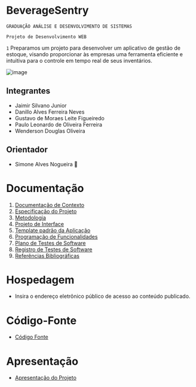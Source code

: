 # BeverageSentry 

`GRADUAÇÃO ANÁLISE E DESENVOLVIMENTO DE SISTEMAS `

`Projeto de Desenvolvimento WEB`

`1` Preparamos um projeto para desenvolver um aplicativo de gestão de estoque, visando proporcionar às empresas uma ferramenta eficiente e intuitiva 
para o controle em tempo real de seus inventários.

![image](https://github.com/ICEI-PUC-Minas-PMV-ADS/pmv-ads-2024-1-e1-proj-web-t3-beveragesentry/assets/164421407/bd5e36a5-8ac1-4a1c-ba73-9a8c6c172dff)


## Integrantes

* Jaimir Silvano Junior
* Danillo Alves Ferreira Neves 
* Gustavo de Moraes Leite Figueiredo 
* Paulo Leonardo de Oliveira Ferreira 
* Wenderson Douglas Oliveira
  

## Orientador

* Simone Alves Nogueira :black_heart:

# Documentação

<ol>
<li><a href="documentos/01-Documentação de Contexto.md"> Documentação de Contexto</a></li>
<li><a href="documentos/02-Especificação do Projeto.md"> Especificação do Projeto</a></li>
<li><a href="documentos/03-Metodologia.md"> Metodologia</a></li>
<li><a href="documentos/04-Projeto de Interface.md"> Projeto de Interface</a></li>
<li><a href="documentos/05-Template padrão da Aplicação.md"> Template padrão da Aplicação</a></li>
<li><a href="documentos/06-Programação de Funcionalidades.md"> Programação de Funcionalidades</a></li>
<li><a href="documentos/07-Plano de Testes de Software.md"> Plano de Testes de Software</a></li>
<li><a href="documentos/08-Registro de Testes de Software.md"> Registro de Testes de Software</a></li>
<li><a href="documentos/09-Referências.md"> Referências Bibliográficas</a></li>
</ol>

# Hospedagem

* Insira o endereço eletrônico público de acesso ao conteúdo publicado. 

# Código-Fonte

* <a href="codigo-fonte/README.md">Código Fonte</a>

# Apresentação

* <a href="apresentacao/README.md">Apresentação do Projeto</a>
